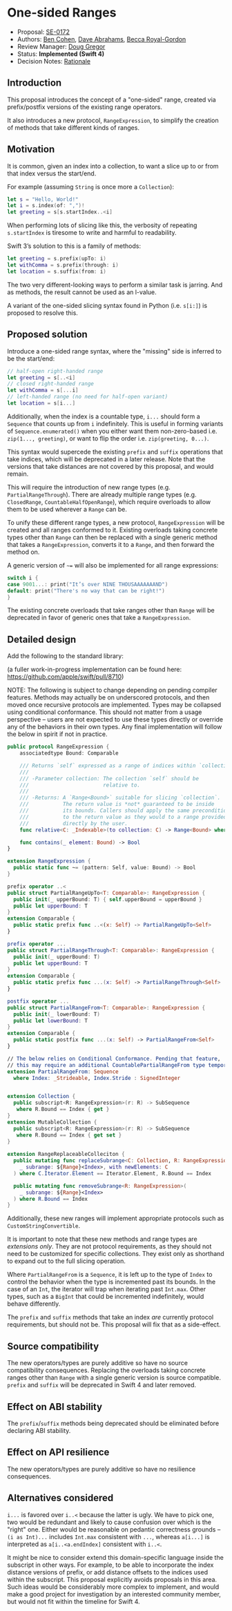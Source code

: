 # One-sided Ranges

* Proposal: [SE-0172](0172-one-sided-ranges.md)
* Authors: [Ben Cohen](https://github.com/airspeedswift), [Dave Abrahams](https://github.com/dabrahams), [Becca Royal-Gordon](https://github.com/beccadax)
* Review Manager: [Doug Gregor](https://github.com/DougGregor)
* Status: **Implemented (Swift 4)** 
* Decision Notes: [Rationale](https://lists.swift.org/pipermail/swift-evolution/Week-of-Mon-20170424/036125.html)

## Introduction

This proposal introduces the concept of a "one-sided" range, created via 
prefix/postfix versions of the existing range operators.

It also introduces a new protocol, `RangeExpression`, to simplify the creation
of methods that take different kinds of ranges.

## Motivation

It is common, given an index into a collection, to want a slice up to or from
that index versus the start/end.

For example (assuming `String` is once more a `Collection`):

```swift
let s = "Hello, World!"
let i = s.index(of: ",")!
let greeting = s[s.startIndex..<i]
```

When performing lots of slicing like this, the verbosity of repeating
`s.startIndex` is tiresome to write and harmful to readability.

Swift 3’s solution to this is a family of methods:

```swift
let greeting = s.prefix(upTo: i)
let withComma = s.prefix(through: i)
let location = s.suffix(from: i)
```

The two very different-looking ways to perform a similar task is jarring. And
as methods, the result cannot be used as an l-value.

A variant of the one-sided slicing syntax found in Python (i.e. `s[i:]`) is
proposed to resolve this.

## Proposed solution

Introduce a one-sided range syntax, where the "missing" side is inferred to be
the start/end:

```swift
// half-open right-handed range
let greeting = s[..<i]
// closed right-handed range
let withComma = s[...i]
// left-handed range (no need for half-open variant)
let location = s[i...]
```

Additionally, when the index is a countable type, `i...` should form a
`Sequence` that counts up from `i` indefinitely. This is useful in forming
variants of `Sequence.enumerated()` when you either want them non-zero-based
i.e. `zip(1..., greeting)`, or want to flip the order i.e. `zip(greeting,
0...)`.

This syntax would supercede the existing `prefix` and `suffix` operations that
take indices, which will be deprecated in a later release. Note that the
versions that take distances are not covered by this proposal, and would remain.

This will require the introduction of new range types (e.g.
`PartialRangeThrough`). There are already multiple range types (e.g.
`ClosedRange`, `CountableHalfOpenRange`), which require overloads to allow them
to be used wherever a `Range` can be.

To unify these different range types, a new protocol, `RangeExpression` will be
created and all ranges conformed to it. Existing overloads taking concrete
types other than `Range` can then be replaced with a single generic method that
takes a `RangeExpression`, converts it to a `Range`, and then forward the
method on. 

A generic version of `~=` will also be implemented for all range
expressions:

```swift
switch i {
case 9001...: print("It’s over NINE THOUSAAAAAAAND")
default: print("There's no way that can be right!")
}
```

The existing concrete overloads that take ranges other than `Range` will be
deprecated in favor of generic ones that take a `RangeExpression`.

## Detailed design

Add the following to the standard library:

(a fuller work-in-progress implementation can be found here: https://github.com/apple/swift/pull/8710)

NOTE: The following is subject to change depending on pending compiler
features. Methods may actually be on underscored protocols, and then moved once
recursive protocols are implemented. Types may be collapsed using conditional
conformance. This should not matter from a usage perspective – users are not
expected to use these types directly or override any of the behaviors in their
own types. Any final implementation will follow the below in spirit if not in
practice.

```swift
public protocol RangeExpression {
    associatedtype Bound: Comparable

    /// Returns `self` expressed as a range of indices within `collection`.
    ///
    /// -Parameter collection: The collection `self` should be
    ///                        relative to.
    ///
    /// -Returns: A `Range<Bound>` suitable for slicing `collection`.
    ///           The return value is *not* guaranteed to be inside
    ///           its bounds. Callers should apply the same preconditions
    ///           to the return value as they would to a range provided
    ///           directly by the user.
    func relative<C: _Indexable>(to collection: C) -> Range<Bound> where C.Index == Bound

    func contains(_ element: Bound) -> Bool
}

extension RangeExpression {
  public static func ~= (pattern: Self, value: Bound) -> Bool
}

prefix operator ..<
public struct PartialRangeUpTo<T: Comparable>: RangeExpression {
  public init(_ upperBound: T) { self.upperBound = upperBound }
  public let upperBound: T
}
extension Comparable {
  public static prefix func ..<(x: Self) -> PartialRangeUpTo<Self>
}

prefix operator ...
public struct PartialRangeThrough<T: Comparable>: RangeExpression {
  public init(_ upperBound: T)
  public let upperBound: T
}
extension Comparable {
  public static prefix func ...(x: Self) -> PartialRangeThrough<Self>
}

postfix operator ...
public struct PartialRangeFrom<T: Comparable>: RangeExpression {
  public init(_ lowerBound: T)
  public let lowerBound: T
}
extension Comparable {
  public static postfix func ...(x: Self) -> PartialRangeFrom<Self>
}

// The below relies on Conditional Conformance. Pending that feature,
// this may require an additional CountablePartialRangeFrom type temporarily.
extension PartialRangeFrom: Sequence 
  where Index: _Strideable, Index.Stride : SignedInteger


extension Collection {
  public subscript<R: RangeExpression>(r: R) -> SubSequence
   where R.Bound == Index { get }
}
extension MutableCollection {
  public subscript<R: RangeExpression>(r: R) -> SubSequence
   where R.Bound == Index { get set }
}
  
extension RangeReplaceableColleciton {
  public mutating func replaceSubrange<C: Collection, R: RangeExpression>(
    _ subrange: ${Range}<Index>, with newElements: C
  ) where C.Iterator.Element == Iterator.Element, R.Bound == Index

  public mutating func removeSubrange<R: RangeExpression>(
    _ subrange: ${Range}<Index>
  ) where R.Bound == Index
}
```

Additionally, these new ranges will implement appropriate protocols such as
`CustomStringConvertible`.

It is important to note that these new methods and range types are _extensions
only_. They are not protocol requirements, as they should not need to be
customized for specific collections. They exist only as shorthand to expand
out to the full slicing operation.

Where `PartialRangeFrom` is a `Sequence`, it is left up to the type of `Index`
to control the behavior when the type is incremented past its bounds. In the
case of an `Int`, the iterator will trap when iterating past `Int.max`. Other
types, such as a `BigInt` that could be incremented indefinitely, would behave
differently.

The `prefix` and `suffix` methods that take an index _are_ currently protocol
requirements, but should not be. This proposal will fix that as a side-effect.

## Source compatibility

The new operators/types are purely additive so have no source compatibility
consequences. Replacing the overloads taking concrete ranges other than `Range` 
with a single generic version is source compatible. `prefix` and `suffix` will
be deprecated in Swift 4 and later removed.

## Effect on ABI stability

The `prefix`/`suffix` methods being deprecated should be eliminated before
declaring ABI stability.

## Effect on API resilience

The new operators/types are purely additive so have no resilience
consequences.

## Alternatives considered

`i...` is favored over `i..<` because the latter is ugly. We have to pick one,
two would be redundant and likely to cause confusion over which is the "right" one.
Either would be reasonable on pedantic correctness grounds – `(i as Int)...`
includes `Int.max` consistent with `...`, whereas `a[i...]` is interpreted as
`a[i..<a.endIndex]` consistent with `i..<`.

It might be nice to consider extend this domain-specific language inside the
subscript in other ways. For example, to be able to incorporate the index
distance versions of prefix, or add distance offsets to the indices used within
the subscript. This proposal explicitly avoids proposals in this area. Such
ideas would be considerably more complex to implement, and would make a good
project for investigation by an interested community member, but would not fit
within the timeline for Swift 4.


